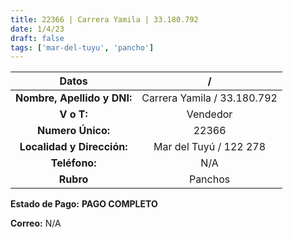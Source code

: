 ```yaml
---
title: 22366 | Carrera Yamila | 33.180.792
date: 1/4/23
draft: false
tags: ['mar-del-tuyu', 'pancho']
---
```


|          **Datos**          |              /              |
|:---------------------------:|:---------------------------:|
| **Nombre, Apellido y DNI:** | Carrera Yamila / 33.180.792 |
|          **V o T:**         |           Vendedor          |
|      **Numero Único:**      |            22366            |
|  **Localidad y Dirección:** |    Mar del Tuyú / 122 278   |
|        **Teléfono:**        |             N/A             |
|          **Rubro**          |           Panchos           |

**Estado de Pago:** **PAGO COMPLETO**

**Correo:** N/A
